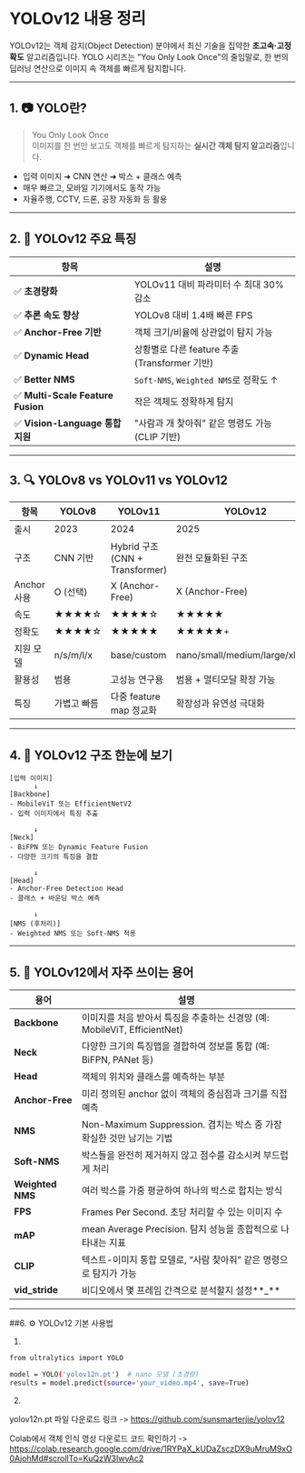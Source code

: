 # YOLOv12 내용 정리

YOLOv12는 객체 감지(Object Detection) 분야에서 최신 기술을 집약한 **초고속·고정확도** 알고리즘입니다. YOLO 시리즈는 "You Only Look Once"의 줄임말로, 한 번의 딥러닝 연산으로 이미지 속 객체를 빠르게 탐지합니다.

---

## 1. 📷 YOLO란?

> You Only Look Once  
이미지를 한 번만 보고도 객체를 빠르게 탐지하는 **실시간 객체 탐지 알고리즘**입니다.

- 입력 이미지 ➜ CNN 연산 ➜ 박스 + 클래스 예측
- 매우 빠르고, 모바일 기기에서도 동작 가능
- 자율주행, CCTV, 드론, 공장 자동화 등 활용

---

## 2. 🚀 YOLOv12 주요 특징

| 항목 | 설명 |
|------|------|
| ✅ **초경량화** | YOLOv11 대비 파라미터 수 최대 30% 감소 |
| ✅ **추론 속도 향상** | YOLOv8 대비 1.4배 빠른 FPS |
| ✅ **Anchor-Free 기반** | 객체 크기/비율에 상관없이 탐지 가능 |
| ✅ **Dynamic Head** | 상황별로 다른 feature 추출 (Transformer 기반) |
| ✅ **Better NMS** | `Soft-NMS`, `Weighted NMS`로 정확도 ↑ |
| ✅ **Multi-Scale Feature Fusion** | 작은 객체도 정확하게 탐지 |
| ✅ **Vision-Language 통합 지원** | "사람과 개 찾아줘" 같은 명령도 가능 (CLIP 기반)

---

## 3. 🔍 YOLOv8 vs YOLOv11 vs YOLOv12

| 항목 | YOLOv8 | YOLOv11 | YOLOv12 |
|------|--------|---------|---------|
| 출시 | 2023 | 2024 | 2025 |
| 구조 | CNN 기반 | Hybrid 구조 (CNN + Transformer) | 완전 모듈화된 구조 |
| Anchor 사용 | O (선택) | X (Anchor-Free) | X (Anchor-Free) |
| 속도 | ★★★★☆ | ★★★★☆ | ★★★★★ |
| 정확도 | ★★★★☆ | ★★★★★ | ★★★★★+ |
| 지원 모델 | n/s/m/l/x | base/custom | nano/small/medium/large/xlarge |
| 활용성 | 범용 | 고성능 연구용 | 범용 + 멀티모달 확장 가능 |
| 특징 | 가볍고 빠름 | 다중 feature map 정교화 | 확장성과 유연성 극대화 |

---

## 4. 🧠 YOLOv12 구조 한눈에 보기

```text
[입력 이미지]
      ↓
[Backbone]
- MobileViT 또는 EfficientNetV2
- 입력 이미지에서 특징 추출

      ↓
[Neck]
- BiFPN 또는 Dynamic Feature Fusion
- 다양한 크기의 특징을 결합

      ↓
[Head]
- Anchor-Free Detection Head
- 클래스 + 바운딩 박스 예측

      ↓
[NMS (후처리)]
- Weighted NMS 또는 Soft-NMS 적용
```
---

## 5. 🧩 YOLOv12에서 자주 쓰이는 용어

| 용어              | 설명                                                                 |
|-------------------|----------------------------------------------------------------------|
| **Backbone**       | 이미지를 처음 받아서 특징을 추출하는 신경망 (예: MobileViT, EfficientNet) |
| **Neck**           | 다양한 크기의 특징맵을 결합하여 정보를 통합 (예: BiFPN, PANet 등)       |
| **Head**           | 객체의 위치와 클래스를 예측하는 부분                                   |
| **Anchor-Free**    | 미리 정의된 anchor 없이 객체의 중심점과 크기를 직접 예측               |
| **NMS**            | Non-Maximum Suppression. 겹치는 박스 중 가장 확실한 것만 남기는 기법    |
| **Soft-NMS**       | 박스들을 완전히 제거하지 않고 점수를 감소시켜 부드럽게 처리             |
| **Weighted NMS**   | 여러 박스를 가중 평균하여 하나의 박스로 합치는 방식                    |
| **FPS**            | Frames Per Second. 초당 처리할 수 있는 이미지 수                        |
| **mAP**            | mean Average Precision. 탐지 성능을 종합적으로 나타내는 지표             |
| **CLIP**           | 텍스트-이미지 통합 모델로, “사람 찾아줘” 같은 명령으로 탐지가 가능       |
| **vid_stride**     | 비디오에서 몇 프레임 간격으로 분석할지 설정**_**

---

##6. ⚙️ YOLOv12 기본 사용법

1.
```bash
from ultralytics import YOLO

model = YOLO('yolov12n.pt')  # nano 모델 (초경량)
results = model.predict(source='your_video.mp4', save=True)
```

2.
yolov12n.pt 파일 다운로드 링크 -> https://github.com/sunsmarterjie/yolov12

Colab에서 객체 인식 영상 다운로드 코드 확인하기 -> https://colab.research.google.com/drive/1RYPaX_kUDaZsczDX9uMruM9xO0AjohMd#scrollTo=KuQzW3IwyAc2




